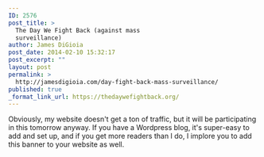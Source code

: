 ```yaml
---
ID: 2576
post_title: >
  The Day We Fight Back (against mass
  surveillance)
author: James DiGioia
post_date: 2014-02-10 15:32:17
post_excerpt: ""
layout: post
permalink: >
  http://jamesdigioia.com/day-fight-back-mass-surveillance/
published: true
_format_link_url: https://thedaywefightback.org/
---
```

Obviously, my website doesn't get a ton of traffic, but it will be participating in this tomorrow anyway. If you have a Wordpress blog, it's super-easy to add and set up, and if you get more readers than I do, I implore you to add this banner to your website as well.